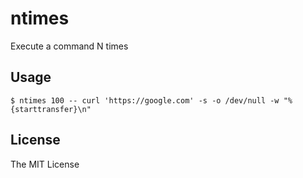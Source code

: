 # ntimes

Execute a command N times

## Usage

```
$ ntimes 100 -- curl 'https://google.com' -s -o /dev/null -w "%{starttransfer}\n"
```

## License

The MIT License
